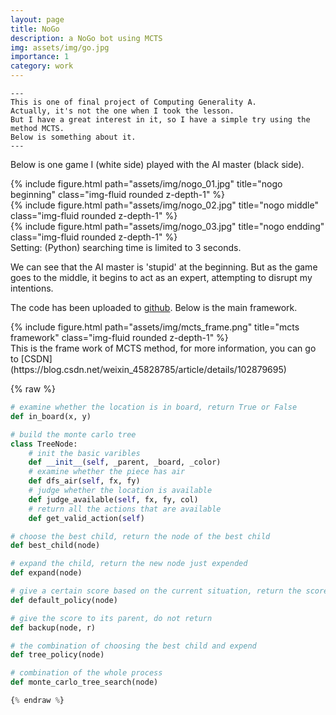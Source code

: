 ```yaml
---
layout: page
title: NoGo
description: a NoGo bot using MCTS   
img: assets/img/go.jpg
importance: 1
category: work
---
```


    ---
    This is one of final project of Computing Generality A. 
    Actually, it's not the one when I took the lesson. 
    But I have a great interest in it, so I have a simple try using the method MCTS.
    Below is something about it.
    ---

Below is one game I (white side) played with the AI master (black side).
<div class="row">
    <div class="col-sm mt-3 mt-md-0">
        {% include figure.html path="assets/img/nogo_01.jpg" title="nogo beginning" class="img-fluid rounded z-depth-1" %}
    </div>
    <div class="col-sm mt-3 mt-md-0">
        {% include figure.html path="assets/img/nogo_02.jpg" title="nogo middle" class="img-fluid rounded z-depth-1" %}
    </div>
    <div class="col-sm mt-3 mt-md-0">
        {% include figure.html path="assets/img/nogo_03.jpg" title="nogo endding" class="img-fluid rounded z-depth-1" %}
    </div>
</div>

<div class="caption">
    Setting: (Python) searching time is limited to 3 seconds.
</div>

We can see that the AI master is 'stupid' at the beginning. But as the game goes to the middle, it begins to act as an expert, attempting to disrupt my intentions.

The code has been uploaded to [github](https://github.com/zrbpkuyp/NoGo). Below is the main framework.

<div class="row">
    <div class="col-sm mt-3 mt-md-0">
        {% include figure.html path="assets/img/mcts_frame.png" title="mcts framework" class="img-fluid rounded z-depth-1" %}
    </div>
</div>

<div class="caption">
    This is the frame work of MCTS method, for more information, you can go to [CSDN](https://blog.csdn.net/weixin_45828785/article/details/102879695)
</div>


{% raw %}
```python
# examine whether the location is in board, return True or False
def in_board(x, y) 

# build the monte carlo tree
class TreeNode:
    # init the basic varibles
    def __init__(self, _parent, _board, _color)
    # examine whether the piece has air
    def dfs_air(self, fx, fy)
    # judge whether the location is available
    def judge_available(self, fx, fy, col)
    # return all the actions that are available
    def get_valid_action(self)

# choose the best child, return the node of the best child
def best_child(node)

# expand the child, return the new node just expended
def expand(node)

# give a certain score based on the current situation, return the score
def default_policy(node)

# give the score to its parent, do not return
def backup(node, r)

# the combination of choosing the best child and expend
def tree_policy(node)

# combination of the whole process
def monte_carlo_tree_search(node)

{% endraw %}